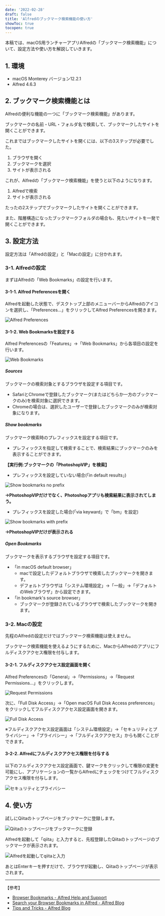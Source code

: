 ```yaml
---
date: '2022-02-28'
draft: false
title: 'Alfredのブックマーク検索機能の使い方'
showToc: true
tocopen: true
---
```


本稿では、macOS用ランチャーアプリAlfredの「ブックマーク検索機能」について、設定方法や使い方を解説していきます。

## 1. 環境
+ macOS Monterey バージョン12.2.1
+ Alfred 4.6.3

## 2. ブックマーク検索機能とは
Alfredの便利な機能の一つに「ブックマーク検索機能」があります。

ブックマークの名前・URL・フォルダ名で検索して、ブックマークしたサイトを開くことができます。

これまではブックマークしたサイトを開くには、以下の3ステップが必要でした。

1. ブラウザを開く
1. ブックマークを選択
1. サイトが表示される

これが、Alfredの「ブックマーク検索機能」を使うと以下のようになります。

1. Alfredで検索
1. サイトが表示される

たったの2ステップでブックマークしたサイトを開くことができます。

また、階層構造になったブックマークフォルダの場合も、見たいサイトを一発で開くことができます。

## 3. 設定方法

設定方法は「Alfredの設定」と「Macの設定」に分かれます。

### 3-1. Alfredの設定

まずはAlfredの「Web Bookmarks」の設定を行います。

#### 3-1-1. Alfred Preferencesを開く

Alfredを起動した状態で、デスクトップ上部のメニューバーからAlfredのアイコンを選択し、「Preferences...」をクリックしてAlfred Preferencesを開きます。

![Alfred Preferences](images/1.png)

#### 3-1-2. Web Bookmarksを設定する

Alfred Preferencesの「Features」→「Web Bookmarks」から各項目の設定を行います。

![Web Bookmarks](images/2.png)

##### Sources
ブックマークの検索対象とするブラウザを設定する項目です。

+ SafariとChromeで登録したブックマーク(またはどちらか一方のブックマークのみ)を検索対象に選択できます。
+ Chromeの場合は、選択したユーザーで登録したブックマークのみが検索対象になります。

##### Show bookmarks
ブックマーク検索時のプレフィックスを設定する項目です。

+ プレフィックスを指定して検索することで、検索結果にブックマークのみを表示することができます。

 **【実行例:ブックマークの「PhotoshopVIP」を検索】**

+ プレフィックスを設定していない場合(「in default results」)

![Show bookmarks no prefix](images/3.png)

**→PhotoshopVIPだけでなく、Photoshopアプリも検索結果に表示されてしまう。**

+ プレフィックスを設定した場合(「via keyward」で「bm」を設定)

![Show bookmarks with prefix](images/4.png)

**→PhotoshopVIPだけが表示される**

##### Open Bookmarks

ブックマークを表示するブラウザを設定する項目です。

+ 「in macOS default browser」
    + macで設定したデフォルトブラウザで検索したブックマークを開きます。
    + デフォルトブラウザは「システム環境設定」→「一般」→「デフォルトのWebブラウザ」から設定できます。
+ 「in bookmark's source browser」
    + ブックマークが登録されているブラウザで検索したブックマークを開きます。

### 3-2. Macの設定

先程のAlfredの設定だけではブックマーク検索機能は使えません。

ブックマーク検索機能を使えるようにするために、MacからAlfredのアプリにフルディスクアクセス権限を付与します。

#### 3-2-1. フルディスクアクセス設定画面を開く
Alfred Preferencesの「General」→「Permissions」→「Request Permissions...」をクリックします。

![Request Permissions](images/5.jpg)

次に、「Full Disk Access」→「Open macOS Full Disk Access preferences」をクリックしてフルディスクアクセス設定画面を開きます。

![Full Disk Access](images/6.jpg)

※フルディスクアクセス設定画面は「システム環境設定」→「セキュリティとプライバシー」→「プライバシー」→「フルディスクアクセス」からも開くことができます。

#### 3-2-2. Alfredにフルディスクアクセス権限を付与する
以下のフルディスクアクセス設定画面で、鍵マークをクリックして権限の変更を可能にし、アプリケーションの一覧からAlfredにチェックをつけてフルディスクアクセス権限を付与します。

![セキュリティとプライバシー](images/7.jpg)

## 4. 使い方

試しにQiitaのトップページをブックマークに登録します。

![Qiitaのトップページをブックマークに登録](images/8.png)

Alfredを起動して「qiita」と入力すると、先程登録したQiitaのトップページのブックマークが表示されます。

![Alfredを起動してqiitaと入力](images/9.png)

あとはEnterキーを押すだけで、ブラウザが起動し、Qiitaのトップページが表示されます。

---

【参考】

+ [Browser Bookmarks - Alfred Help and Support](https://www.alfredapp.com/help/features/bookmarks/)
+ [Search your Browser Bookmarks in Alfred - Alfred Blog](https://www.alfredapp.com/blog/tips-and-tricks/search-browser-bookmarks-safari-chrome-in-alfred/)
+ [Tips and Tricks - Alfred Blog](https://www.alfredapp.com/blog/category/tips-and-tricks/)

